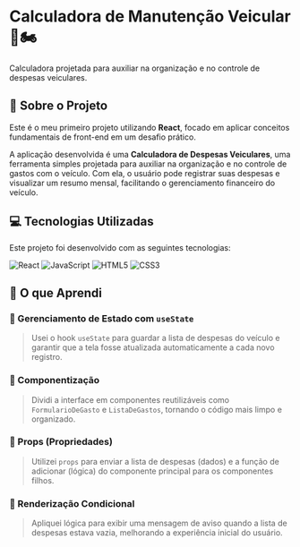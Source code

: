 # Calculadora de Manutenção Veicular 🚗🏍️
Calculadora projetada para auxiliar na organização e no controle de despesas veiculares.

## 📄 Sobre o Projeto

Este é o meu primeiro projeto utilizando **React**, focado em aplicar conceitos fundamentais de front-end em um desafio prático.

A aplicação desenvolvida é uma **Calculadora de Despesas Veiculares**, uma ferramenta simples projetada para auxiliar na organização e no controle de gastos com o veículo. Com ela, o usuário pode registrar suas despesas e visualizar um resumo mensal, facilitando o gerenciamento financeiro do veículo.

## 💻 Tecnologias Utilizadas

Este projeto foi desenvolvido com as seguintes tecnologias:

![React](https://img.shields.io/badge/React-61DAFB?style=for-the-badge&logo=react&logoColor=black)
![JavaScript](https://img.shields.io/badge/JavaScript-F7DF1E?style=for-the-badge&logo=javascript&logoColor=black)
![HTML5](https://img.shields.io/badge/HTML5-E34F26?style=for-the-badge&logo=html5&logoColor=white)
![CSS3](https://img.shields.io/badge/CSS3-1572B6?style=for-the-badge&logo=css3&logoColor=white)

## 🧠 O que Aprendi
### 🔄 Gerenciamento de Estado com `useState`
> Usei o hook `useState` para guardar a lista de despesas do veículo e garantir que a tela fosse atualizada automaticamente a cada novo registro.

### 🧱 Componentização
> Dividi a interface em componentes reutilizáveis como `FormularioDeGasto` e `ListaDeGastos`, tornando o código mais limpo e organizado.

### 🎁 Props (Propriedades)
> Utilizei `props` para enviar a lista de despesas (dados) e a função de adicionar (lógica) do componente principal para os componentes filhos.

### 🔀 Renderização Condicional
> Apliquei lógica para exibir uma mensagem de aviso quando a lista de despesas estava vazia, melhorando a experiência inicial do usuário.
